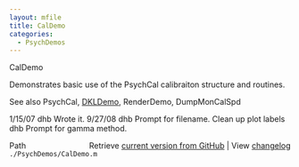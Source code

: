 ```yaml
---
layout: mfile
title: CalDemo
categories:
  - PsychDemos
---
```


CalDemo

Demonstrates basic use of the PsychCal calibraiton structure and routines.

See also PsychCal, [DKLDemo](/docs/DKLDemo), RenderDemo, DumpMonCalSpd

1/15/07 dhb     Wrote it.
9/27/08   dhb     Prompt for filename.  Clean up plot labels
          dhb     Prompt for gamma method.


<div class="code_header" style="text-align:right;">
  <span style="float:left;">Path&nbsp;&nbsp;</span> <span class="counter">Retrieve <a href=
  "https://raw.github.com/Psychtoolbox-3/Psychtoolbox-3/beta/./PsychDemos/CalDemo.m">current version from GitHub</a> | View <a href=
  "https://github.com/Psychtoolbox-3/Psychtoolbox-3/commits/beta/./PsychDemos/CalDemo.m">changelog</a></span>
</div>
<div class="code">
  <code>./PsychDemos/CalDemo.m</code>
</div>
